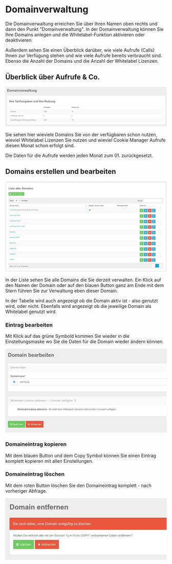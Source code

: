 # Domainverwaltung

Die Domainverwaltung erreichen Sie über Ihren Namen oben rechts und dann den Punkt "Domainverwaltung". In der Domainverwaltung können Sie Ihre Domains anlegen und die Whitelabel-Funktion aktivieren oder deaktivieren. 

Außerdem sehen Sie einen Überblick darüber, wie viele Aufrufe (Calls) Ihnen zur Verfügung stehen und wie viele Aufrufe bereits verbraucht sind. Ebenso die Anzahl der Domains und die Anzahl der Whitelabel Lizenzen.

## Überblick über Aufrufe & Co.

![screenshot-2020.09.30-15_16_13-CCM19 - Cookie Consent Management Software](../assets/screenshot-2020.09.30-15_16_13-CCM19%20-%20Cookie%20Consent%20Management%20Software.jpg)

Sie sehen hier wieviele Domains Sie von der verfügbaren schon nutzen, wieviel Whitelabel Lizenzen Sie nutzen und wieviel Cookie Manager Aufrufe diesen Monat schon erfolgt sind.

Die Daten für die Aufrufe werden jeden Monat zum 01. zurückgesetzt.

## Domains erstellen und bearbeiten

![screenshot-2020.09.30-15_15_22-CCM19 - Cookie Consent Management Software](../assets/screenshot-2020.09.30-15_15_22-CCM19%20-%20Cookie%20Consent%20Management%20Software.jpg)

In der Liste sehen Sie alle Domains die Sie derzeit verwalten. Ein Klick auf den Namen der Domain oder auf den blauen Button ganz am Ende mit dem Stern führen Sie zur Verwaltung eben dieser Domain.

In der Tabelle wird auch angezeigt ob die Domain aktiv ist - also genutzt wird, oder nicht. Ebenfalls wird angezeigt ob die jeweilige Domain als Whitelabel genutzt wird.

### Eintrag bearbeiten

Mit Klick auf das grüne Symbold kommen Sie wieder in die Einstellungsmaske wo Sie die Daten für die Domain wieder ändern können.

![screenshot-2020.09.30-15_22_22-CCM19 - Cookie Consent Management Software](../assets/screenshot-2020.09.30-15_22_22-CCM19%20-%20Cookie%20Consent%20Management%20Software.jpg)

### Domaineintrag kopieren

Mit dem blauen Button und dem Copy Symbol können Sie einen Eintrag komplett kopieren mit allen Einstellungen.

### Domaineintrag löschen

Mit dem roten Button löschen Sie den Domaineintrag komplett - nach vorheriger Abfrage.

![screenshot-2020.09.30-15_22_59-CCM19 - Cookie Consent Management Software](../assets/screenshot-2020.09.30-15_22_59-CCM19%20-%20Cookie%20Consent%20Management%20Software.jpg)

